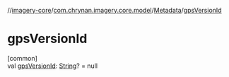 //[imagery-core](../../../index.md)/[com.chrynan.imagery.core.model](../index.md)/[Metadata](index.md)/[gpsVersionId](gps-version-id.md)

# gpsVersionId

[common]\
val [gpsVersionId](gps-version-id.md): [String](https://kotlinlang.org/api/latest/jvm/stdlib/kotlin/-string/index.html)? = null
